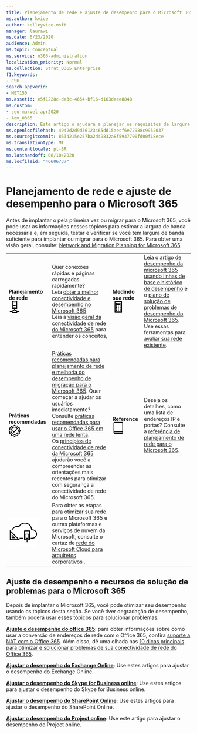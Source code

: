```yaml
---
title: Planejamento de rede e ajuste de desempenho para o Microsoft 365
ms.author: kvice
author: kelleyvice-msft
manager: laurawi
ms.date: 6/23/2020
audience: Admin
ms.topic: conceptual
ms.service: o365-administration
localization_priority: Normal
ms.collection: Strat_O365_Enterprise
f1.keywords:
- CSH
search.appverid:
- MET150
ms.assetid: e5f1228c-da3c-4654-bf16-d163daee8848
ms.custom:
- seo-marvel-apr2020
- Adm_O365
description: Este artigo o ajudará a planejar os requisitos de largura de banda da sua rede para o Microsoft 365, bem como ajustar e solucionar problemas de desempenho.
ms.openlocfilehash: 4942d2d9d36123465dd15aecf6e72988c9952037
ms.sourcegitcommit: 8634215e257ba2d49832a8f5947700fd00f18ece
ms.translationtype: MT
ms.contentlocale: pt-BR
ms.lasthandoff: 08/10/2020
ms.locfileid: "46606737"
---
```

# <a name="network-planning-and-performance-tuning-for-microsoft-365"></a>Planejamento de rede e ajuste de desempenho para o Microsoft 365
Antes de implantar o pela primeira vez ou migrar para o Microsoft 365, você pode usar as informações nesses tópicos para estimar a largura de banda necessária e, em seguida, testar e verificar se você tem largura de banda suficiente para implantar ou migrar para o Microsoft 365. Para obter uma visão geral, consulte: [Network and Migration Planning for Microsoft 365](network-and-migration-planning.md).
  
|||||
|:-----|:-----|:-----|:-----|
|**Planejamento de rede** <br/> ![Rede](media/5e9dcd06-601b-4b28-88dc-f524e7548794.png)           <br/> |Quer conexões rápidas e páginas carregadas rapidamente?  <br/> Leia [obter a melhor conectividade e desempenho no Microsoft 365](https://aka.ms/o365perfprinciples) <br/> Leia a [visão geral da conectividade de rede do Microsoft 365](https://docs.microsoft.com/office365/enterprise/office-365-networking-overview) para entender os conceitos,  <br/> |**Medindo sua rede** <br/> ![Empréstimo](media/d690a132-4884-40eb-a918-526bb3dff3cc.png)           <br/> |Leia [o artigo de desempenho da microsoft 365 usando linhas de base e histórico de desempenho](performance-tuning-using-baselines-and-history.md) e o [plano de solução de problemas de desempenho do Microsoft 365](performance-troubleshooting-plan.md).  <br/> Use essas ferramentas para [avaliar sua rede existente](network-and-migration-planning.md#calculators).  <br/> |
|**Práticas recomendadas** <br/> ![Práticas recomendadas](media/2a659a5c-1007-47d3-a6c6-a19e018ab29b.png)           <br/> |[Práticas recomendadas para planejamento de rede e melhoria do desempenho de migração para o Microsoft 365](network-and-migration-planning.md#BestPractices). Quer começar a ajudar os usuários imediatamente? Consulte [práticas recomendadas para usar o Office 365 em uma rede lenta](https://support.office.com/article/fd16c8d2-4799-4c39-8fd7-045f06640166).  <br/> Os [princípios de conectividade de rede da Microsoft 365](https://aka.ms/o365networkingprinciples) ajudarão você a compreender as orientações mais recentes para otimizar com segurança a conectividade de rede do Microsoft 365.  <br/> |**Reference** <br/> ![Livro ou diário](media/56dff3c1-f605-48d8-811f-7d13ce639ecd.png)           <br/> |Deseja os detalhes, como uma lista de endereços IP e portas? Consulte a [referência de planejamento de rede para o Microsoft 365](network-and-migration-planning.md#NetReference).  <br/> |
|![Consulte o cartaz de rede do Microsoft Cloud para arquitetos corporativos](media/3094be9f-2407-4fa5-896d-aa66ef7b9bb9.png)           <br/> |Para obter as etapas para otimizar sua rede para o Microsoft 365 e outras plataformas e serviços de nuvem da Microsoft, consulte o cartaz de [rede do Microsoft Cloud para arquitetos corporativos](https://aka.ms/cloudarchnetworking) .  <br/> |
   
## <a name="performance-tuning-and-troubleshooting-resources-for-microsoft-365"></a>Ajuste de desempenho e recursos de solução de problemas para o Microsoft 365
<a name="apptuning"> </a>

Depois de implantar o Microsoft 365, você pode otimizar seu desempenho usando os tópicos desta seção. Se você tiver degradação de desempenho, também poderá usar esses tópicos para solucionar problemas.
  
 **[Ajuste o desempenho do office 365](tune-office-365-performance.md)**: para obter informações sobre como usar a conversão de endereços de rede com o Office 365, confira [suporte a NAT com o Office 365](nat-support-with-office-365.md). Além disso, dê uma olhada nas [10 dicas principais para otimizar e solucionar problemas de sua conectividade de rede do Office 365](https://docs.microsoft.com/archive/blogs/onthewire/top-10-tips-for-optimising-troubleshooting-your-office-365-network-connectivity). 
  
 **[Ajustar o desempenho do Exchange Online](tune-exchange-online-performance.md)**: Use estes artigos para ajustar o desempenho do Exchange Online. 
  
 **[Ajustar o desempenho do Skype for Business online](tune-skype-for-business-online-performance.md)**: Use estes artigos para ajustar o desempenho do Skype for Business online. 
  
 **[Ajustar o desempenho do SharePoint Online](tune-sharepoint-online-performance.md)**: Use estes artigos para ajustar o desempenho do SharePoint Online. 
  
 **[Ajustar o desempenho do Project online](https://support.office.com/article/12ba0ebd-c616-42e5-b9b6-cad570e8409c)**: Use este artigo para ajustar o desempenho do Project online. 
